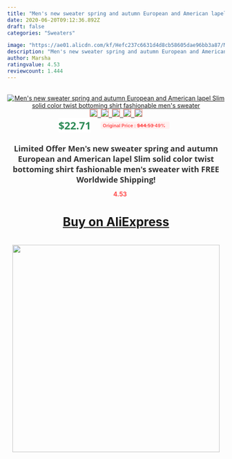 ```yaml
---
title: "Men's new sweater spring and autumn European and American lapel Slim solid color twist bottoming shirt fashionable men's sweater"
date: 2020-06-20T09:12:36.892Z
draft: false
categories: "Sweaters"

image: "https://ae01.alicdn.com/kf/Hefc237c6631d4d8cb58605dae96bb3a87/Men-s-new-sweater-spring-and-autumn-European-and-American-lapel-Slim-solid-color-twist-bottoming.jpg"
description: "Men's new sweater spring and autumn European and American lapel Slim solid color twist bottoming shirt fashionable men's sweater"
author: Marsha
ratingvalue: 4.53
reviewcount: 1.444
---
```

<br>
<div style="text-align: center;">
<a href="https://s.click.aliexpress.com/e/_AT4Vt3" target="_blank" rel="nofollow noopener noreferrer"><img alt="Men's new sweater spring and autumn European and American lapel Slim solid color twist bottoming shirt fashionable men's sweater" class="magnifier-image" src="https://ae01.alicdn.com/kf/Hefc237c6631d4d8cb58605dae96bb3a87/Men-s-new-sweater-spring-and-autumn-European-and-American-lapel-Slim-solid-color-twist-bottoming.jpg_640x640.jpg">
<br>
<img style="border:1px solid salmon" src="https://ae01.alicdn.com/kf/Hefc237c6631d4d8cb58605dae96bb3a87/Men-s-new-sweater-spring-and-autumn-European-and-American-lapel-Slim-solid-color-twist-bottoming.jpg_120x120.jpg">&nbsp;&nbsp;<img style="border:1px solid salmon" src="https://ae01.alicdn.com/kf/Ha01537cd0d6a48c1a8c99d514b7d4330j/Men-s-new-sweater-spring-and-autumn-European-and-American-lapel-Slim-solid-color-twist-bottoming.jpg_120x120.jpg">&nbsp;&nbsp;<img style="border:1px solid salmon" src="https://ae01.alicdn.com/kf/H55eea0e5127546d6b35ea5fdf4e9e03bL/Men-s-new-sweater-spring-and-autumn-European-and-American-lapel-Slim-solid-color-twist-bottoming.jpg_120x120.jpg">&nbsp;&nbsp;<img style="border:1px solid salmon" src="https://ae01.alicdn.com/kf/Hb3ad8901acc3433dbfa56db6e87eb1f7i/Men-s-new-sweater-spring-and-autumn-European-and-American-lapel-Slim-solid-color-twist-bottoming.jpg_120x120.jpg">&nbsp;&nbsp;<img style="border:1px solid salmon" src="https://ae01.alicdn.com/kf/H7a25ac86a02e48f591a7067f857874a4F/Men-s-new-sweater-spring-and-autumn-European-and-American-lapel-Slim-solid-color-twist-bottoming.jpg_120x120.jpg"></a></div><br0>
<div style="text-align: center;"><span style="background-color: white; border: 0px; box-sizing: border-box; color: seagreen; display: inline-block; font-family: &quot;open sans&quot; , &quot;arial&quot; , &quot;helvetica&quot; , sans-serif , &quot;heiti&quot;; font-size: 24px; font-stretch: inherit; font-weight: 700; line-height: inherit; margin: 0px 10px 0px 0px; padding: 0px; vertical-align: middle;">$22.71 </span>
<span style="background: rgb(255 , 241 , 241); border-radius: 3px; border: 0px; box-sizing: border-box; color: #ff4747; display: inline-block; font-family: inherit; font-size: 12px; font-stretch: inherit; font-style: inherit; font-variant: inherit; font-weight: 600; line-height: inherit; margin: 0px; padding: 2px 5px; transform: scale(0.9); vertical-align: middle;">Original Price : <b style="text-decoration: line-through;">$44.53 </b> 49%&nbsp;&nbsp;</span></div>
<h1 style="color: #333333; display: inline-block; font-family: &quot;open sans&quot; , &quot;arial&quot; , &quot;helvetica&quot; , sans-serif , &quot;heiti&quot;; font-size: 18px; font-stretch: inherit; font-weight: 700; text-align: center;">Limited Offer Men's new sweater spring and autumn European and American lapel Slim solid color twist bottoming shirt fashionable men's sweater with FREE Worldwide Shipping!</h1>
<div style="color: #ff4747; text-align: center;">
<img src="https://4.bp.blogspot.com/-M0ZcTcb-5uY/XleCXlxnR4I/AAAAAAAAAEc/OrjgMkXV1oMQFaCRZj5HQwOCBcu3w1FegCPcBGAYYCw/s1600/star.png" style="height: 15px;">&nbsp;<b>4.53</b></div>
<div class="button_cont" align="center"><a class="buynow_a" href="https://s.click.aliexpress.com/e/_AT4Vt3" target="_blank" rel="nofollow noopener noreferrer"><H1>Buy on AliExpress</H1></a></div><br>
<div class="separator" style="clear: both; text-align: center;">
<img src="https://lh3.googleusercontent.com/-pTy5HemUv9M/XlePHvY0dAI/AAAAAAAAAE4/0nX5iRUoIWY8eMW9Dpxeirr157OZliDIgCLcBGAsYHQ/s1600/badge.gif" width="480">
</div>
